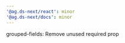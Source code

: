 ```yaml
---
'@ag.ds-next/react': minor
'@ag.ds-next/docs': minor
---
```


grouped-fields: Remove unused required prop
